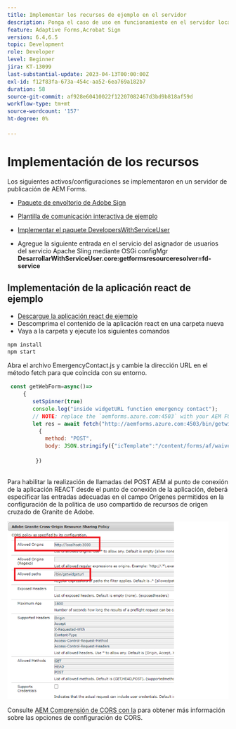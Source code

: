 ```yaml
---
title: Implementar los recursos de ejemplo en el servidor
description: Ponga el caso de uso en funcionamiento en el servidor local
feature: Adaptive Forms,Acrobat Sign
version: 6.4,6.5
topic: Development
role: Developer
level: Beginner
jira: KT-13099
last-substantial-update: 2023-04-13T00:00:00Z
exl-id: f12f83fa-673a-454c-aa52-6ea769a182b7
duration: 58
source-git-commit: af928e60410022f12207082467d3bd9b818af59d
workflow-type: tm+mt
source-wordcount: '157'
ht-degree: 0%

---
```


# Implementación de los recursos

Los siguientes activos/configuraciones se implementaron en un servidor de publicación de AEM Forms.

* [Paquete de envoltorio de Adobe Sign](assets/AcrobatSign.core-1.0.0-SNAPSHOT.jar)

* [Plantilla de comunicación interactiva de ejemplo](assets/waiver-interactive-communication.zip)
* [Implementar el paquete DevelopersWithServiceUser](https://experienceleague.adobe.com/docs/experience-manager-learn/assets/developingwithserviceuser.zip)
* Agregue la siguiente entrada en el servicio del asignador de usuarios del servicio Apache Sling mediante OSGi configMgr
  **DesarrollarWithServiceUser.core:getformsresourceresolver=fd-service**

## Implementación de la aplicación react de ejemplo

* [Descargue la aplicación react de ejemplo](assets/mult-step-form1.zip)
* Descomprima el contenido de la aplicación react en una carpeta nueva
* Vaya a la carpeta y ejecute los siguientes comandos

```java
npm install
npm start
```

Abra el archivo EmergencyContact.js y cambie la dirección URL en el método fetch para que coincida con su entorno.


```javascript
 const getWebForm=async()=>
     {
        setSpinner(true)
        console.log("inside widgetURL function emergency contact");
        // NOTE: replace the `aemforms.azure.com:4503` with your AEM FORM server
        let res = await fetch("http://aemforms.azure.com:4503/bin/getwidgeturl",
          {
            method: "POST",
            body: JSON.stringify({"icTemplate":"/content/forms/af/waiver/waiver/channels/print","waiver":formData})
                     
         })
 
```

Para habilitar la realización de llamadas del POST AEM al punto de conexión de la aplicación REACT desde el punto de conexión de la aplicación, deberá especificar las entradas adecuadas en el campo Orígenes permitidos en la configuración de la política de uso compartido de recursos de origen cruzado de Granite de Adobe.

![establecimiento de cors](assets/cors-settings.png)

Consulte [AEM Comprensión de CORS con la](https://experienceleague.adobe.com/docs/experience-manager-learn/foundation/security/understand-cross-origin-resource-sharing.html) para obtener más información sobre las opciones de configuración de CORS.
